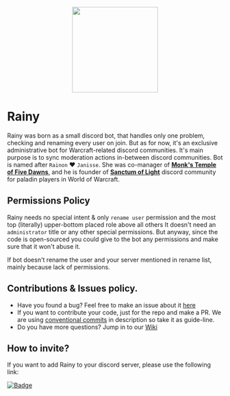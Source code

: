 <p align="center">
  <img src="https://user-images.githubusercontent.com/907696/221422670-61897db8-4bbc-4436-969f-bdc5cf194275.svg" width="200"/>
</p>

# Rainy

Rainy was born as a small discord bot, that handles only one problem, checking and renaming every user on join. But as for now, it's an exclusive administrative bot for Warcraft-related discord communities. It's main purpose is to sync moderation actions in-between discord communities. Bot is named after `Rainon` ❤️ `Janisse`. She was co-manager of [**Monk's Temple of Five Dawns**,](https://discord.com/invite/fYSNb5U) and he is founder of [**Sanctum of Light**](https://discord.com/invite/sanctumoflight) discord community for paladin players in World of Warcraft.

## Permissions Policy

Rainy needs no special intent & only `rename user` permission and the most top (literally) upper-bottom placed role above all others It doesn't need an `administrator` title or any other special permissions. But anyway, since the code is open-sourced you could give to the bot any permissions and make sure that it won't abuse it.

If bot doesn't rename the user and your server mentioned in rename list, mainly because lack of permissions.

## Contributions & Issues policy.

- Have you found a bug? Feel free to make an issue about it [here](https://github.com/AlexZeDim/cmnw-oraculum/issues)
- If you want to contribute your code, just for the repo and make a PR. We are using [conventional commits](https://www.conventionalcommits.org/en/v1.0.0/) in description so take it as guide-line.
- Do you have more questions? Jump in to our [Wiki](https://github.com/AlexZeDim/rainy/wiki/)

## How to invite?

If you want to add Rainy to your discord server, please use the following link:

[![Badge]](https://discord.com/oauth2/authorize?client_id=760782052986978335&scope=bot)

<!---------------------------------[ Badges ]---------------------------------->

[Badge]: https://img.shields.io/badge/discord-INVITE-blue/Buttons?style=for-the-badge&labelColor=blue&color=blue&logoColor=white&logo=Discord
